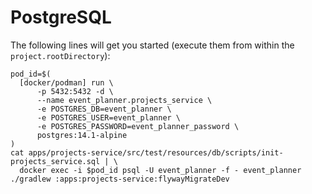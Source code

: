 # PostgreSQL

The following lines will get you started (execute them from within the `project.rootDirectory`):

```shell
pod_id=$(
  [docker/podman] run \
      -p 5432:5432 -d \
      --name event_planner.projects_service \
      -e POSTGRES_DB=event_planner \
      -e POSTGRES_USER=event_planner \
      -e POSTGRES_PASSWORD=event_planner_password \
      postgres:14.1-alpine
)
cat apps/projects-service/src/test/resources/db/scripts/init-projects_service.sql | \
  docker exec -i $pod_id psql -U event_planner -f - event_planner
./gradlew :apps:projects-service:flywayMigrateDev
```
